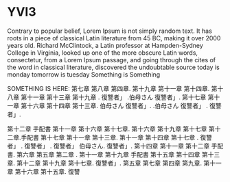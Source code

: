 # YVI3
Contrary to popular belief, Lorem Ipsum is not simply random text. It has roots in a piece of classical Latin literature from 45 BC, making it over 2000 years old. Richard McClintock, a Latin professor at Hampden-Sydney College in Virginia, looked up one of the more obscure Latin words, consectetur, from a Lorem Ipsum passage, and going through the cites of the word in classical literature, discovered the undoubtable source
today is monday
tomorrow is tuesday
Something is Something


SOMETHING IS HERE:
第七章 第八章 第四章. 第十九章 第十一章 第十四章. 第十八章 第十一章 第十三章 第十九章 . 復讐者」 .伯母さん 復讐者」. 第十七章 第十一章 第十六章 第十四章 第十三章. 伯母さん 復讐者」. .伯母さん 復讐者」 . 復讐者」.

第十二章 手配書 第十一章 第十六章 第十七章. 第十六章 第十九章 第十七章 第十二章.手配書 第十七章 第十一章 第十三章. 第十一章 第十四章 第十七章 . 復讐者」 . 復讐者」 . 復讐者」 伯母さん. 復讐者」. 第十四章 第十一章 第十二章 手配書. 第六章 第五章 第二章 . 第十一章 第十九章 手配書 第十五章 第十四章 第十三章. 第十二章 第十九章 第十七章. 復讐者」. 第五章 第七章 第四章 第九章. 第十一章 第十六章 第十五章. 復讐
